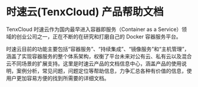 # 时速云(TenxCloud) 产品帮助文档

TenxCloud 时速云作为国内最早进入容器即服务（Container as a Service）领域的创业公司之一，正在不断的在研究和打磨自己的 Docker 容器服务平台。

时速云目前的功能主要包括“容器服务”、“持续集成”、“镜像服务”和“主机管理”，涵盖了实现容器服务的整个体系架构，权衡了平台未来对公有云、私有云以及混合云不同场景的扩展支持。这里是时速云产品的文档信息中心，涵盖产品的使用说明，案例分析，常见问题，问题定位等帮助信息，力争汇总各种有价值的信息，使用户更加容易方便的找到所需要的详细文档。
